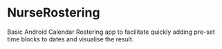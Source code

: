 # NurseRostering
Basic Android Calendar Rostering app to facilitate quickly adding pre-set time blocks to dates and visualise the result.
